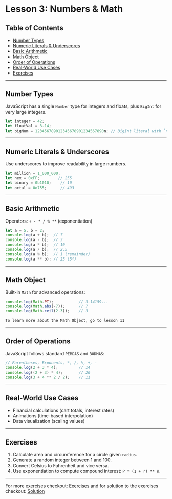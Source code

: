 # Lesson 3: Numbers & Math

## Table of Contents

* [Number Types](#number-types)
* [Numeric Literals & Underscores](#numeric-literals--underscores)
* [Basic Arithmetic](#basic-arithmetic)
* [Math Object](#math-object)
* [Order of Operations](#order-of-operations)
* [Real-World Use Cases](#real-world-use-cases)
* [Exercises](#exercises)

---

## Number Types

JavaScript has a single `Number` type for integers and floats, plus `BigInt` for very large integers.

```js
let integer = 42;
let floatVal = 3.14;
let bigNum = 123456789012345678901234567890n; // BigInt literal with `n`
```

---

## Numeric Literals & Underscores

Use underscores to improve readability in large numbers.

```js
let million = 1_000_000;
let hex = 0xFF;        // 255
let binary = 0b1010;    // 10
let octal = 0o755;      // 493
```

---

## Basic Arithmetic

Operators: `+ - * / % **` (exponentiation)

```js
let a = 5, b = 2;
console.log(a + b);  // 7
console.log(a - b);  // 3
console.log(a * b);  // 10
console.log(a / b);  // 2.5
console.log(a % b);  // 1 (remainder)
console.log(a ** b); // 25 (5²)
```

---

## Math Object

Built-in `Math` for advanced operations:

```js
console.log(Math.PI);           // 3.14159...
console.log(Math.abs(-7));      // 7
console.log(Math.ceil(2.3));    // 3
```

`To learn more about the Math Object, go to lesson 11`

---

## Order of Operations

JavaScript follows standard `PEMDAS` and `BODMAS`:

```js
// Parentheses, Exponents, *, /, %, +, -
console.log(2 + 3 * 4);         // 14
console.log((2 + 3) * 4);       // 20
console.log(3 + 4 ** 2 / 2);    // 11
```

---

## Real-World Use Cases

* Financial calculations (cart totals, interest rates)
* Animations (time-based interpolation)
* Data visualization (scaling values)

---

## Exercises

1. Calculate area and circumference for a circle given `radius`.
2. Generate a random integer between 1 and 100.
3. Convert Celsius to Fahrenheit and vice versa.
4. Use exponentiation to compute compound interest: `P * (1 + r) ** n`.

---

For more exercises checkout: [Exercises](./Exercise.txt) and for solution to the exercises checkout: [Solution](./solution.js)
